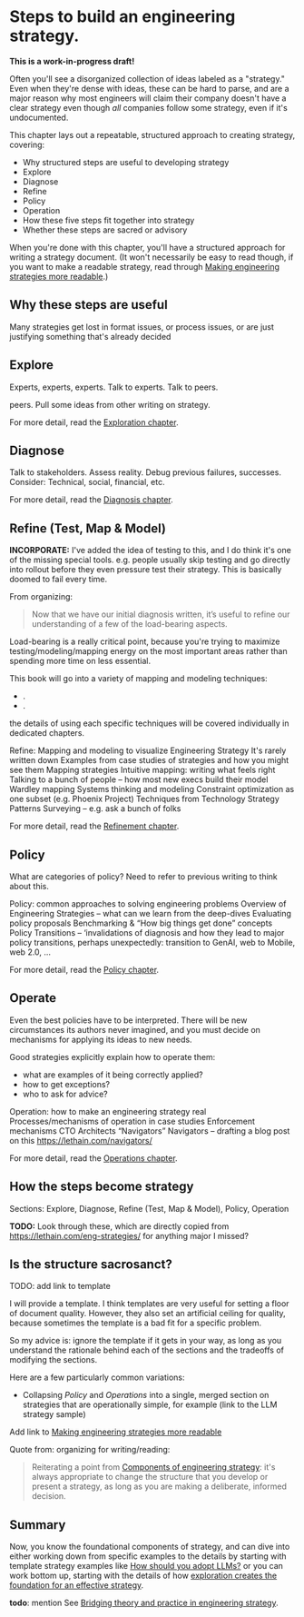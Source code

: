 # Steps to build an engineering strategy.

**This is a work-in-progress draft!**

Often you'll see a disorganized collection of ideas labeled as a "strategy."
Even when they're dense with ideas, these can be hard to parse, and are a major
reason why most engineers will claim their company doesn't have a clear strategy
even though *all* companies follow some strategy, even if it's undocumented.

This chapter lays out a repeatable, structured approach to creating strategy, covering:

* Why structured steps are useful to developing strategy
* Explore
* Diagnose
* Refine
* Policy
* Operation
* How these five steps fit together into strategy
* Whether these steps are sacred or advisory

When you're done with this chapter, you'll have a structured approach for writing a strategy document.
(It won't necessarily be easy to read though,
if you want to make a readable strategy, read through
[Making engineering strategies more readable](/readable-engineering-strategy-documents/).)





## Why these steps are useful

Many strategies get lost in format issues, or process issues, or are just justifying something that's already decided


## Explore

Experts, experts, experts. Talk to experts.
Talk to peers.

peers. Pull some ideas from other writing on strategy.


For more detail, read the [Exploration chapter](/exploring-for-strategy/).


## Diagnose

Talk to stakeholders.
Assess reality.
Debug previous failures, successes.
Consider: Technical, social, financial, etc.


For more detail, read the [Diagnosis chapter](/diagnosis-for-strategy/).

## Refine (Test, Map & Model)


**INCORPORATE:** I've added the idea of testing to this, and I do think it's one of
the missing special tools. e.g. people usually skip testing and go directly into rollout
before they even pressure test their strategy. This is basically doomed to fail every time.

From organizing:

> Now that we have our initial diagnosis written, it’s useful to refine our understanding of a few of the load-bearing aspects.

Load-bearing is a really critical point, because you're trying to maximize
testing/modeling/mapping energy on the most important areas rather than spending
more time on less essential.


This book will go into a variety of mapping and modeling techniques:

* .
* .

the details of using each specific techniques will be covered individually in dedicated chapters.


Refine: Mapping and modeling to visualize Engineering Strategy
It's rarely written down
Examples from case studies of strategies and how you might see them
Mapping strategies
Intuitive mapping: writing what feels right
Talking to a bunch of people – how most new execs build their model
Wardley mapping
Systems thinking and modeling
Constraint optimization as one subset (e.g. Phoenix Project)
Techniques from Technology Strategy Patterns
Surveying – e.g. ask a bunch of folks

For more detail, read the [Refinement chapter](/refining-eng-strategy/).




## Policy

What are categories of policy?
Need to refer to previous writing to think about this.

Policy: common approaches to solving engineering problems
Overview of Engineering Strategies – what can we learn from the deep-dives
Evaluating policy proposals
Benchmarking & “How big things get done” concepts
Policy Transitions – ‘invalidations of diagnosis and how they lead to major policy transitions, perhaps unexpectedly: transition to GenAI, web to Mobile, web 2.0, …


For more detail, read the [Policy chapter](/policy-for-strategy/).

## Operate

Even the best policies have to be interpreted. There will be new circumstances
its authors never imagined, and you must decide on mechanisms for applying its ideas to new needs.

Good strategies explicitly explain how to operate them:

* what are examples of it being correctly applied?
* how to get exceptions?
* who to ask for advice?

Operation: how to make an engineering strategy real
Processes/mechanisms of operation in case studies
Enforcement mechanisms
CTO
Architects
“Navigators”
Navigators – drafting a blog post on this
https://lethain.com/navigators/ 

For more detail, read the [Operations chapter](/operations-for-strategy/).


## How the steps become strategy

Sections: Explore, Diagnose, Refine (Test, Map & Model), Policy, Operation

**TODO:** Look through these, which are directly copied from https://lethain.com/eng-strategies/ for anything major I missed?



## Is the structure sacrosanct?

TODO: add link to template

I will provide a template.
I think templates are very useful for setting a floor of document quality.
However, they also set an artificial ceiling for quality, because sometimes
the template is a bad fit for a specific problem.

So my advice is: ignore the template if it gets in your way, as long as you
understand the rationale behind each of the sections and the tradeoffs of modifying
the sections.

Here are a few particularly common variations:

* Collapsing _Policy_ and _Operations_ into a single, merged section on
    strategies that are operationally simple,
    for example (link to the LLM strategy sample)


Add link to [Making engineering strategies more readable](/readable-engineering-strategy-documents/)


Quote from: organizing for writing/reading:

> Reiterating a point from [Components of engineering strategy](/components-of-eng-strategy/):
> it's always appropriate to change the structure that you develop or present a strategy,
> as long as you are making a deliberate, informed decision.


## Summary

Now, you know the foundational components of strategy,
and can dive into either working down from specific examples to the details
by starting with template strategy examples like
[How should you adopt LLMs?](/llm-adoption-strategy/)
or you can work bottom up, starting with the details of
how [exploration creates the foundation for an effective strategy](/exploring-for-strategy/).

**todo**: mention See [Bridging theory and practice in engineering strategy](/bridging-eng-strategy-theory-and-practice/).